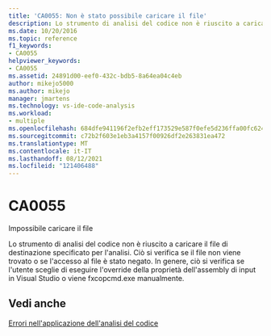 ```yaml
---
title: 'CA0055: Non è stato possibile caricare il file'
description: Lo strumento di analisi del codice non è riuscito a caricare il file di destinazione specificato per l'analisi.
ms.date: 10/20/2016
ms.topic: reference
f1_keywords:
- CA0055
helpviewer_keywords:
- CA0055
ms.assetid: 24891d00-eef0-432c-bdb5-8a64ea04c4eb
author: mikejo5000
ms.author: mikejo
manager: jmartens
ms.technology: vs-ide-code-analysis
ms.workload:
- multiple
ms.openlocfilehash: 684dfe941196f2efb2eff173529e587f0efe5d236ffa00fc624bbea2ff30d37e
ms.sourcegitcommit: c72b2f603e1eb3a4157f00926df2e263831ea472
ms.translationtype: MT
ms.contentlocale: it-IT
ms.lasthandoff: 08/12/2021
ms.locfileid: "121406488"
---
```

# <a name="ca0055"></a>CA0055

Impossibile caricare il file

Lo strumento di analisi del codice non è riuscito a caricare il file di destinazione specificato per l'analisi. Ciò si verifica se il file non viene trovato o se l'accesso al file è stato negato. In genere, ciò si verifica se l'utente sceglie di eseguire l'override della proprietà dell'assembly di input in Visual Studio o viene fxcopcmd.exe manualmente.

## <a name="see-also"></a>Vedi anche
[Errori nell'applicazione dell'analisi del codice](../code-quality/code-analysis-application-errors.md)
